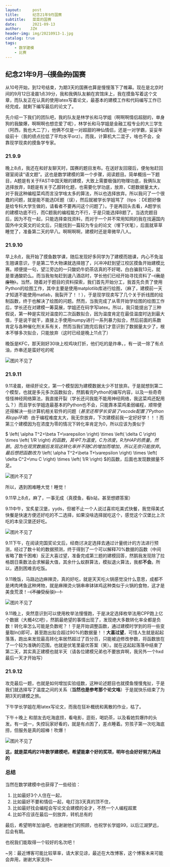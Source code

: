 ```yaml
---
layout:     post
title:      纪念21年9月国赛
subtitle:   菜菜的国赛
date:       2021-09-13
author:    JZH
header-img: img/20210913-1.jpg
catalog: true
tags:
    - 数学建模
    - 比赛
---
```

## 纪念21年9月~~（摸鱼的)~~国赛

从10号开始，到12号结束，为期3天的国赛也算是慢慢落下了帷幕。现在是北京时间的9月12日凌晨1点39分，我和我俩队友躺在宾馆床上，我在摸鱼写着这个文章，而队友正在认真的使用latex写着论文，最基本的建模工作和代码编写工作已经完成，就剩下编写最后的论文了。

先介绍一下我们的团队吧，我的队友是林学长和马学姐（啊啊啊情侣超甜的，单身狗的我酸爆，啊啊啊也想恋爱了呢），林学长和马学姐是金融工程专业的大三学生（阿西，我也大二了），他俩不仅是一对超甜的神仙情侣，还是一对学霸，妥妥年级前十（我的绩点拉低了平均水平orz）。而我，计算机大二混子，啥也不会，全靠现学现卖的摸鱼学专家。

### 21.9.9

晚上8点，我还在和好友聊天时，国赛的题目发布。在送好友回寝后，便匆匆赶回寝室阅读“语文题”。这也是数学建模的第一个步骤，阅读题目。简单概括一下题目，A题是有关于FAST中国天眼的建模，大致上需要极强的物理功底，我俩队友选择放弃，B题是有关于乙醇转化题，也需要化学功底，放弃，C题数据量太大，对于我这种编程菜鸡而言没学啥太多的算法，所以也选择放弃。所以我问了一个很蠢的问题，就是能不能选DE题（误），然后就被学长学姐骂了（tips ：DE题好像是给专科大学生做的，请看者不要再问这个问题了）。于是再回头去看，A题学长的建模功底不行，而C题我的编程能力不行，于是只能选择B题了。当选完题目后，因为不在一起，只能选择查找资料，而对于一个并不常用知网的我在找遍国内国外中文英文的论文后，只能找到一篇较为专业的论文（埋下伏笔），后面就草草睡觉了，准备第二天的早八。啊啊啊啊，建模时还是卑微早八人。

### 21.9.10

早上8点，我开始了摸鱼数学课，随后发现好多同学为了建模而翘课，内心不免滋生翘课意识，于是第二节大物课就选择翘了，兴冲冲赶到望江校区摸鱼开始建模比赛。顺便提一句，望江旁边的一只酸奶牛奶茶店真的不好喝，白白骗我13元，就是普通酸奶么。而当我匆匆赶到速八酒店时，学长他们已经开始寻找资料了~~（我是废物）~~。当然，随着对于题目的资料探索，我们首先开始分工，我首先负责了使用Python的绘图工作，其中主要是使用matplotlib库进行绘图，（麻了，建模前一天才知道不能使用matlab，我裂开了！！），于是现学现卖写了几个关于折线图的绘制函数，终于也解决了绘图的问题。然而，当我完成了从零开始学绘图的绘图工作后，学长还在对建模一筹莫展，学姐还在码字写latex。所以，我只能提出了三种假说，第一种是实现对温度的二次函数拟合，因为温度肯定在最佳温度时达到最大值，于是说干就干，直接上手使用numpy进行一系列暴力拟合，然后前面的系数肯定与各种催化剂关系有关，然而当我们跑完后我们才意识到了数据量太少了，根本不够多次拟合，只能放弃（这时已经是晚上11点了）

晚饭是KFC，那天刚好30块上校鸡块打折，他们吃的是炸串，，有一说一除了有点油，炸串还是蛮好吃的呢

![图片不见了](../img/20210913-2.jpg)

### 21.9.11

9.11凌晨，继续肝论文，第一个模型因为建模数据太少不甘放弃。于是就想到第二个模型，也就是多元多次函数拟合，然鹅看完Python的编写内容，以及一些奇奇怪怪神经网络算法，我直接开裂（学长还问我能不能用神经网络，我这菜鸡还配用么？）而且学长学姐连最基本的Python也不会，只能靠本菜鸡柔弱编程，顺带便还得解决一些计算机相关软件的问题（*甚至还帮学长安装了vscode配置了Python和cpp环境*）由于编程难度太大，我无奈放弃，下次建模前我一定好好学！！！而第三个建模因为在浓度为零的情况下转化率肯定为0，所以应该为类似于

$ \left( \alpha T^2+\beta T+\varepsilon \right) \times \left( \delta C \right) \times \left( 1/R \right) $的函数，其中T为温度，C为浓度，R为HAP的质量，然鹅，因为在观赏数据后发现这转化率并不随C的增加而增加，所以无奈只能放弃。最后想把函数改为$ \left( \alpha T^2+\beta T+\varepsilon \right) \times \left( \delta C^2+\mu C \right) \times \left( 1/R \right) $的函数，后面也发现数据量不足。

![图片不见了](../img/20210913-4.jpg)

所以，遇到困难睡大觉！睡觉！

9.11早上8点，麻了，一事无成（真摸鱼，看b站，甚至想嫖答案）

9.11中午，宝炙星汉堡，yyds，但被不止一个人说过喜欢吃美式快餐，我觉得美式快餐是快速方便还好吃的不二选择，如果没啥选择就吃这个，感觉这个汉堡比上次吃的本垒汉堡还好吃。

![图片不见了](../img/20210913-3.jpg)

9.11下午，在阅读完国奖论文后，经商讨决定选择去通过计量统计的方法进行预测，经过了数十轮的数据预测，终于得到了一个可以解释70%数据的函数（中间省略了数千困难）反正大喜过望，准备完成第三题的建模回答，然鹅我发现除了拉格朗日乘数法会求解最大值，其余什么蚁群算法，模拟退火算法，我都**不会**。所以，遇到困难去吃饭。

9.11晚饭，马路边边麻辣烫，真的好吃，就是天天吃火锅感觉没什么意思，成都不是烤肉烤鱼这种烤物，就是麻辣烫火锅串串钵钵鸡这种类似于火锅的食物，这才是美食荒漠！~~（不接受反驳）！~~

![图片不见了](../img/20210913-5.jpg)

9.11晚上，突然意识到可以使用枚举法慢慢跑，于是决定选择枚举法用CPP跑上亿个数据（大概4亿吧），然鹅最绝望的事情出现了，发现绝大多数转化率全都是负数！转化率怎么可能是负数呢？！于是开始调整函数，通过建模时学到的将一些变量取ln()即可，甚至跑出拟合超过90%的数据量！！**大喜过望**，可惜人生就是起起落落，跑出来发现最高转化率居然超过了百分百，只能被迫修改参数，将函数放在了一个较为准确的范围，也就是伏笔里最优答案（笑）。就在这起起落落中结束了第二天，其实真正建模也就半天（请各位建模兄弟也不要放弃啊，我另外一个hxd最后一天才开始写）

### 21.9.12

攻克最后一题，也就是如何增加实验组数，这种论述题目也就摸鱼慢慢鬼扯，于是我们就选择写了温度之间的关系（**当然也是参考那个论文咯**）于是就快乐结束了为期3天的建模之旅。

下午学长学姐在用latex写论文，而我在狂补概统和离散的作业，枯了。

下午＋晚上 和朋友去吃海底捞，看电影，逛街，喝奶茶，以及看她剪爆炸的头发。有一说一，失控玩家好看的，就是有点困了，差点睡着。穷孩子第一次吃海底捞，但服务是真的超棒！吹爆！

![图片不见了](../img/20210913-6.jpg)

**这，就是菜鸡的21年数学建模吧，希望能拿个好的奖项，明年也会好好努力再战的**

### 总结

当然在数学建模中也获得了一些经验：

1. 比如最好3个人住在一起，
2. 比如最好不要和情侣一起，电灯泡3天真的顶不住，
3. 比如最好找会编程会写论文会建模的全才，不然一个人编程超累
4. 比如不应该在最后一刻放弃，转机总有的

最后，希望明年加油吧，也谢谢他们的照顾，也祝学长学姐99，以后江湖梦远，后会有期。

也祝我们能取得一个较好的名次吧！

~另：最近博客可能比较草率，请大家见谅，最近在大改博客，这个博客未来可能会弃用，谢谢大家支持~

